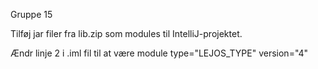 Gruppe 15


Tilføj jar filer fra lib.zip som modules til IntelliJ-projektet.

Ændr linje 2 i .iml fil til at være module type="LEJOS_TYPE" version="4"
